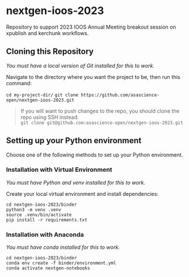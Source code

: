 # nextgen-ioos-2023

Repository to support 2023 IOOS Annual Meeting breakout session on xpublish and kerchunk workflows.

## Cloning this Repository

*You must have a local version of Git installed for this to work.*

Navigate to the directory where you want the project to be, then run this command:

`cd my-project-dir/`
`git clone https://github.com/asascience-open/nextgen-ioos-2023.git`

> If you will want to push changes to the repo, you should clone the repo using SSH instead. </br>
> `git clone git@github.com:asascience-open/nextgen-ioos-2023.git`

## Setting up your Python environment

Choose one of the following methods to set up your Python environment.

### Installation with Virtual Environment

*You must have Python and venv installed for this to work.*

Create your local virtual environment and install dependencies:

```
cd nextgen-ioos-2023/binder
python3 -m venv .venv
source .venv/bin/activate
pip install -r requirements.txt
```

### Installation with Anaconda

*You must have conda installed for this to work.*

```
cd nextgen-ioos-2023/binder
conda env create -f binder/environment.yml
conda activate nextgen-notebooks
```